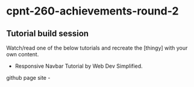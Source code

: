 # cpnt-260-achievements-round-2
## Tutorial build session
Watch/read one of the below tutorials and recreate the [thingy] with your own content.
- Responsive Navbar Tutorial by Web Dev Simplified.

github page site - 

